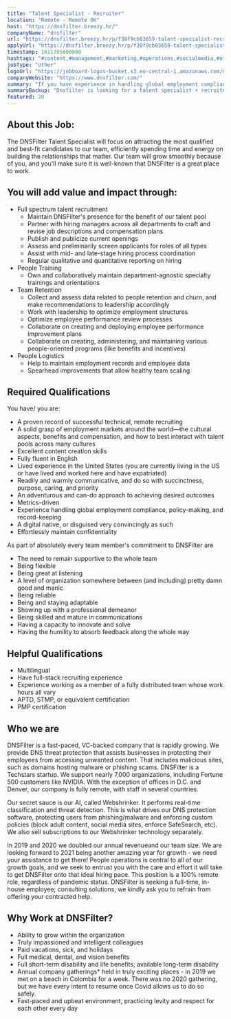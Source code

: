 ```yaml
---
title: "Talent Specialist - Recruiter"
location: "Remote - Remote OK"
host: "https://dnsfilter.breezy.hr/"
companyName: "dnsfilter"
url: "https://dnsfilter.breezy.hr/p/f38f9cb03659-talent-specialist-recruiter"
applyUrl: "https://dnsfilter.breezy.hr/p/f38f9cb03659-talent-specialist-recruiter/apply"
timestamp: 1611705600000
hashtags: "#content,#management,#marketing,#operations,#socialmedia,#office,#optimization,#English"
jobType: "other"
logoUrl: "https://jobboard-logos-bucket.s3.eu-central-1.amazonaws.com/dnsfilter"
companyWebsite: "https://www.dnsfilter.com/"
summary: "If you have experience in handling global employment compliance, policy-making, and record-keeping, consider applying to Dnsfilter's job post for a new Talent Specialist - Recruiter."
summaryBackup: "Dnsfilter is looking for a talent specialist + recruiter that has experience in: #content, #management, #marketing."
featured: 20
---
```


## About this Job:

The DNSFilter Talent Specialist will focus on attracting the most qualified and best-fit candidates to our team, efficiently spending time and energy on building the relationships that matter. Our team will grow smoothly because of you, and you’ll make sure it is well-known that DNSFilter is a great place to work.

## You will add value and impact through:

*   Full spectrum talent recruitment
    *   Maintain DNSFilter's presence for the benefit of our talent pool
    *   Partner with hiring managers across all departments to craft and revise job descriptions and compensation plans
    *   Publish and publicize current openings
    *   Assess and preliminarily screen applicants for roles of all types
    *   Assist with mid- and late-stage hiring process coordination
    *   Regular qualitative and quantitative reporting on hiring
*   People Training
    *   Own and collaboratively maintain department-agnostic specialty trainings and orientations
*   Team Retention
    *   Collect and assess data related to people retention and churn, and make recommendations to leadership accordingly
    *   Work with leadership to optimize employment structures
    *   Optimize employee performance review processes
    *   Collaborate on creating and deploying employee performance improvement plans
    *   Collaborate on creating, administering, and maintaining various people-oriented programs (like benefits and incentives)
*   People Logistics
    *   Help to maintain employment records and employee data
    *   Spearhead improvements that allow healthy team scaling

## Required Qualifications

You have/ you are:

*   A proven record of successful technical, remote recruiting
*   A solid grasp of employment markets around the world—the cultural aspects, benefits and compensation, and how to best interact with talent pools across many cultures
*   Excellent content creation skills
*   Fully fluent in English
*   Lived experience in the United States (you are currently living in the US or have lived and worked here and have expatriated)
*   Readily and warmly communicative, and do so with succinctness, purpose, caring, and priority
*   An adventurous and can-do approach to achieving desired outcomes
*   Metrics-driven
*   Experience handling global employment compliance, policy-making, and record-keeping
*   A digital native, or disguised very convincingly as such
*   Effortlessly maintain confidentiality

As part of absolutely every team member's commitment to DNSFilter are

*   The need to remain supportive to the whole team
*   Being flexible
*   Being great at listening
*   A level of organization somewhere between (and including) pretty damn good and manic
*   Being reliable
*   Being and staying adaptable
*   Showing up with a professional demeanor
*   Being skilled and mature in communications
*   Having a capacity to innovate and solve
*   Having the humility to absorb feedback along the whole way

## Helpful Qualifications

*   Multilingual
*   Have full-stack recruiting experience
*   Experience working as a member of a fully distributed team whose work hours all vary
*   APTD, STMP, or equivalent certification
*   PMP certification

## Who we are

DNSFilter is a fast-paced, VC-backed company that is rapidly growing. We provide DNS threat protection that assists businesses in protecting their employees from accessing unwanted content. That includes malicious sites, such as domains hosting malware or phishing scams. DNSFilter is a Techstars startup. We support nearly 7,000 organizations, including Fortune 500 customers like NVIDIA. With the exception of offices in D.C. and Denver, our company is fully remote, with staff in several countries.

Our secret sauce is our AI, called Webshrinker. It performs real-time classification and threat detection. This is what drives our DNS protection software, protecting users from phishing/malware and enforcing custom policies (block adult content, social media sites, enforce SafeSearch, etc). We also sell subscriptions to our Webshrinker technology separately.

In 2019 and 2020 we doubled our annual revenueand our team size. We are looking forward to 2021 being another amazing year for growth - we need your assistance to get there! People operations is central to all of our growth goals, and we seek to entrust you with the care and effort it will take to get DNSFilter onto that ideal hiring pace. This position is a 100% remote role, regardless of pandemic status. DNSFilter is seeking a full-time, in-house employee; consulting solutions, we kindly ask you to refrain from offering your contracted help.

## Why Work at DNSFilter?

*   Ability to grow within the organization
*   Truly impassioned and intelligent colleagues
*   Paid vacations, sick, and holidays
*   Full medical, dental, and vision benefits
*   Full short-term disability and life benefits; available long-term disability
*   Annual company gatherings\* held in truly exciting places - in 2019 we met on a beach in Colombia for a week. There was no 2020 gathering, but we have every intent to resume once Covid allows us to do so safely.
*   Fast-paced and upbeat environment, practicing levity and respect for each other every day
